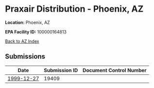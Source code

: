 # Praxair Distribution - Phoenix, AZ

**Location:** Phoenix, AZ

**EPA Facility ID:** 100000164813

[Back to AZ Index](../../index.md)

## Submissions

| Date | Submission ID | Document Control Number |
|------|--------------|-------------------------|
| [1999-12-27](submissions/19409.md) | 19409 |  |
